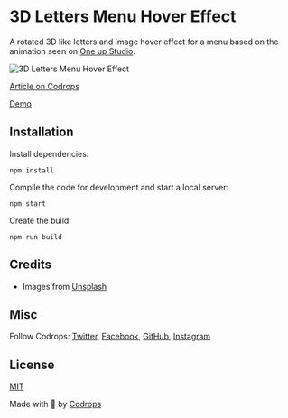 # 3D Letters Menu Hover Effect 

A rotated 3D like letters and image hover effect for a menu based on the animation seen on [One up Studio](https://www.oneupstudio.it/).

![3D Letters Menu Hover Effect](https://tympanus.net/codrops/wp-content/uploads/2021/04/3DLettersHoverMenu.jpg)

[Article on Codrops](https://tympanus.net/codrops/?p=54446)

[Demo](http://tympanus.net/Development/3DLettersMenuHover/)


## Installation

Install dependencies:

```
npm install
```

Compile the code for development and start a local server:

```
npm start
```

Create the build:

```
npm run build
```

## Credits

- Images from [Unsplash](https://unsplash.com/)

## Misc

Follow Codrops: [Twitter](http://www.twitter.com/codrops), [Facebook](http://www.facebook.com/codrops), [GitHub](https://github.com/codrops), [Instagram](https://www.instagram.com/codropsss/)

## License
[MIT](LICENSE)

Made with :blue_heart: by [Codrops](http://www.codrops.com)





